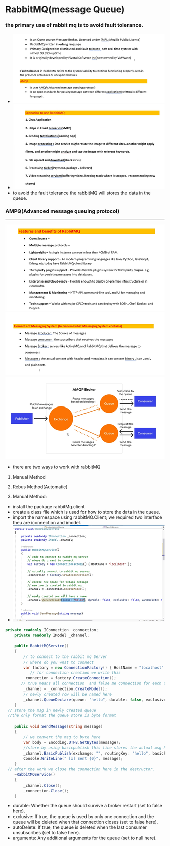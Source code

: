 # RabbitMQ(message Queue)

### the primary use of rabbit mq is to avoid fault tolerance.

- ![alt text](image-118.png)
- ![alt text](image-119.png)
- to avoid the fault tolerance the rabbitMQ will stores the data in the queue.

### AMPQ(Advanced message queuing protocol)

---

![alt text](image-120.png)
![alt text](image-121.png)
![alt text](image-122.png)

- there are two ways to work with rabbitMQ

1. Manual Method
2. Rebus Method(Automatic)

3. Manual Method:

- install the package rabbitMq.client
- create a class file which is used for how to store the data in the queue.
- import the namespace using rabbitMQ.Client;
  we required two interface theu are iconnection and imodel.
- ![alt text](image-123.png)

```c#
private readonly IConnection _connection;
    private readonly IModel _channel;

    public RabbitMQService()
    {
        // to connect to the rabbit mq Server
        // where do you wnat to connect
        var factory = new ConnectionFactory() { HostName = "localhost" };
           // for connection creation we write this
        _connection = factory.CreateConnection();
       // true means all connection  and false me connection for each unit
        _channel = _connection.CreateModel();
        // newly created row will be named here
        _channel.QueueDeclare(queue: "hello", durable: false, exclusive: false, autoDelete: false, arguments: null);
    }
 // store the msg in newly created queue
 //the only format the queue store is byte format

    public void SendMessage(string message)
    {
        // we convert the msg to byte here
        var body = Encoding.UTF8.GetBytes(message);
        //store by using basicpublish this line stores the actual msg here
        _channel.BasicPublish(exchange: "", routingKey: "hello", basicProperties: null, body: body);
        Console.WriteLine(" [x] Sent {0}", message);
    }
 // after the work we close the connection here in the destructor.
    ~RabbitMQService()
    {
        _channel.Close();
        _connection.Close();
    }
```

- durable: Whether the queue should survive a broker restart (set to false here).
- exclusive: If true, the queue is used by only one connection and the queue will be deleted when that connection closes (set to false here).
- autoDelete: If true, the queue is deleted when the last consumer unsubscribes (set to false here).
- arguments: Any additional arguments for the queue (set to null here).
